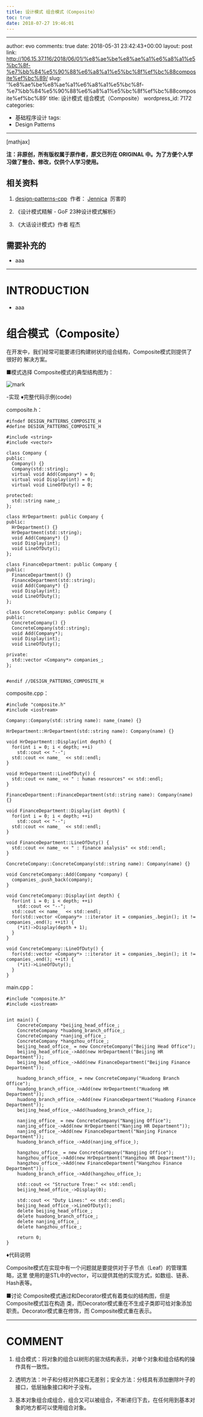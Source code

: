 ```yaml
---
title: 设计模式 组合模式（Composite）
toc: true
date: 2018-07-27 19:46:01
---
```

---
author: evo
comments: true
date: 2018-05-31 23:42:43+00:00
layout: post
link: http://106.15.37.116/2018/06/01/%e8%ae%be%e8%ae%a1%e6%a8%a1%e5%bc%8f-%e7%bb%84%e5%90%88%e6%a8%a1%e5%bc%8f%ef%bc%88composite%ef%bc%89/
slug: '%e8%ae%be%e8%ae%a1%e6%a8%a1%e5%bc%8f-%e7%bb%84%e5%90%88%e6%a8%a1%e5%bc%8f%ef%bc%88composite%ef%bc%89'
title: 设计模式 组合模式（Composite）
wordpress_id: 7172
categories:
- 基础程序设计
tags:
- Design Patterns
---

<!-- more -->

[mathjax]

**注：非原创，所有版权属于原作者，原文已列在 ORIGINAL 中。为了方便个人学习做了整合、修改，仅供个人学习使用。**


## 相关资料






  1. [design-patterns-cpp](https://github.com/yogykwan/design-patterns-cpp)  作者： [Jennica](http://jennica.space/)  厉害的


  2. 《设计模式精解 - GoF 23种设计模式解析》


  3. 《大话设计模式》作者 程杰




## 需要补充的






  * aaa





* * *





# INTRODUCTION






  * aaa





# 组合模式（Composite）






在开发中，我们经常可能要递归构建树状的组合结构，Composite模式则提供了很好的 解决方案。



■模式选择
Composite模式的典型结构图为：


![mark](http://images.iterate.site/blog/image/180727/587D9CBh1G.png?imageslim)

-实现
♦完整代码示例(code)

composite.h：


    #ifndef DESIGN_PATTERNS_COMPOSITE_H
    #define DESIGN_PATTERNS_COMPOSITE_H

    #include <string>
    #include <vector>

    class Company {
    public:
      Company() {}
      Company(std::string);
      virtual void Add(Company*) = 0;
      virtual void Display(int) = 0;
      virtual void LineOfDuty() = 0;

    protected:
      std::string name_;
    };

    class HrDepartment: public Company {
    public:
      HrDepartment() {}
      HrDepartment(std::string);
      void Add(Company*) {}
      void Display(int);
      void LineOfDuty();
    };

    class FinanceDepartment: public Company {
    public:
      FinanceDepartment() {}
      FinanceDepartment(std::string);
      void Add(Company*) {}
      void Display(int);
      void LineOfDuty();
    };

    class ConcreteCompany: public Company {
    public:
      ConcreteCompany() {}
      ConcreteCompany(std::string);
      void Add(Company*);
      void Display(int);
      void LineOfDuty();

    private:
      std::vector <Company*> companies_;
    };


    #endif //DESIGN_PATTERNS_COMPOSITE_H



composite.cpp：


    #include "composite.h"
    #include <iostream>

    Company::Company(std::string name): name_(name) {}

    HrDepartment::HrDepartment(std::string name): Company(name) {}

    void HrDepartment::Display(int depth) {
      for(int i = 0; i < depth; ++i)
        std::cout << "--";
      std::cout << name_  << std::endl;
    }

    void HrDepartment::LineOfDuty() {
      std::cout << name_ << " : human resources" << std::endl;
    }

    FinanceDepartment::FinanceDepartment(std::string name): Company(name) {}

    void FinanceDepartment::Display(int depth) {
      for(int i = 0; i < depth; ++i)
        std::cout << "--";
      std::cout << name_  << std::endl;
    }

    void FinanceDepartment::LineOfDuty() {
      std::cout << name_ << " : finance analysis" << std::endl;
    }

    ConcreteCompany::ConcreteCompany(std::string name): Company(name) {}

    void ConcreteCompany::Add(Company *company) {
      companies_.push_back(company);
    }

    void ConcreteCompany::Display(int depth) {
      for(int i = 0; i < depth; ++i)
        std::cout << "--";
      std::cout << name_  << std::endl;
      for(std::vector <Company*> ::iterator it = companies_.begin(); it != companies_.end(); ++it) {
        (*it)->Display(depth + 1);
      }
    }

    void ConcreteCompany::LineOfDuty() {
      for(std::vector <Company*> ::iterator it = companies_.begin(); it != companies_.end(); ++it) {
        (*it)->LineOfDuty();
      }
    }


main.cpp：


    #include "composite.h"
    #include <iostream>


    int main() {
        ConcreteCompany *beijing_head_office_;
        ConcreteCompany *huadong_branch_office_;
        ConcreteCompany *nanjing_office_;
        ConcreteCompany *hangzhou_office_;
        beijing_head_office_ = new ConcreteCompany("Beijing Head Office");
        beijing_head_office_->Add(new HrDepartment("Beijing HR Department"));
        beijing_head_office_->Add(new FinanceDepartment("Beijing Finance Department"));

        huadong_branch_office_ = new ConcreteCompany("Huadong Branch Office");
        huadong_branch_office_->Add(new HrDepartment("Huadong HR Department"));
        huadong_branch_office_->Add(new FinanceDepartment("Huadong Finance Department"));
        beijing_head_office_->Add(huadong_branch_office_);

        nanjing_office_ = new ConcreteCompany("Nangjing Office");
        nanjing_office_->Add(new HrDepartment("Nanjing HR Department"));
        nanjing_office_->Add(new FinanceDepartment("Nanjing Finance Department"));
        huadong_branch_office_->Add(nanjing_office_);

        hangzhou_office_ = new ConcreteCompany("Nangjing Office");
        hangzhou_office_->Add(new HrDepartment("Hangzhou HR Department"));
        hangzhou_office_->Add(new FinanceDepartment("Hangzhou Finance Department"));
        huadong_branch_office_->Add(hangzhou_office_);

        std::cout << "Structure Tree:" << std::endl;
        beijing_head_office_->Display(0);

        std::cout << "Duty Lines:" << std::endl;
        beijing_head_office_->LineOfDuty();
        delete beijing_head_office_;
        delete huadong_branch_office_;
        delete nanjing_office_;
        delete hangzhou_office_;

        return 0;
    }


♦代码说明

Composite模式在实现中有一个问题就是要提供对于子节点（Leaf）的管理策略，这里 使用的是STL中的vector，可以提供其他的实现方式，如数组、链表、Hash表等。

■讨论
Composite模式通过和Decorator模式有着类似的结构图，但是Composite模式旨在构造 类，而Decorator模式重在不生成子类即可给对象添加职责。Decorator模式重在修饰，而 Composite模式重在表示。













* * *





# COMMENT






  1. 组合模式：将对象的组合以树形的层次结构表示，对单个对象和组合结构的操作具有一致性。


  2. 透明方法：叶子和分枝对外接口无差别；安全方法：分枝具有添加删除叶子的接口，低层抽象接口和叶子没有。


  3. 基本对象组合成组合，组合又可以被组合，不断递归下去，在任何用到基本对象的地方都可以使用组合对象。
